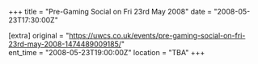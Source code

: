 +++
title = "Pre-Gaming Social on Fri 23rd May 2008"
date = "2008-05-23T17:30:00Z"

[extra]
original = "https://uwcs.co.uk/events/pre-gaming-social-on-fri-23rd-may-2008-1474489009185/"    
ent_time = "2008-05-23T19:00:00Z"
location = "TBA"
+++



